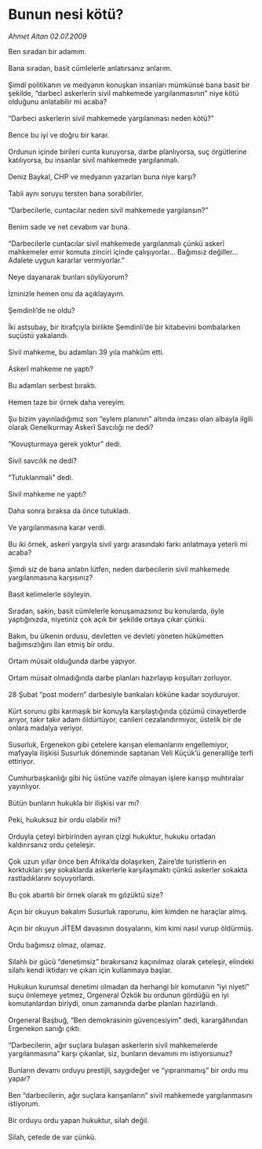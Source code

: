 # Bunun nesi kötü?

*Ahmet Altan 02.07.2009*

<div class="taraf_structure_2col_1zq">
<div class="margen_n">



 <p>Ben sıradan bir adamım. <br/><br/>Bana sıradan, basit cümlelerle anlatırsanız anlarım. <br/><br/>Şimdi politikanın ve medyanın konuşkan insanları mümkünse bana basit bir şekilde, “darbeci askerlerin sivil mahkemede yargılanmasının” niye kötü olduğunu anlatabilir mi acaba? <br/><br/>“Darbeci askerlerin sivil mahkemede yargılanması neden kötü?” <br/><br/>Bence bu iyi ve doğru bir karar. <br/><br/>Ordunun içinde birileri cunta kuruyorsa, darbe planlıyorsa, suç örgütlerine katılıyorsa, bu insanlar sivil mahkemede yargılanmalı. <br/><br/>Deniz Baykal, CHP ve medyanın yazarları buna niye karşı? <br/><br/>Tabii aynı soruyu tersten bana sorabilirler. <br/><br/>“Darbecilerle, cuntacılar neden sivil mahkemede yargılansın?” <br/><br/>Benim sade ve net cevabım var buna. <br/><br/>“Darbecilerle cuntacılar sivil mahkemede yargılanmalı çünkü askerî mahkemeler emir komuta zinciri içinde çalışıyorlar... Bağımsız değiller... Adalete uygun kararlar vermiyorlar.” <br/><br/>Neye dayanarak bunları söylüyorum? <br/><br/>İzninizle hemen onu da açıklayayım. <br/><br/>Şemdinli’de ne oldu? <br/><br/>İki astsubay, bir itirafçıyla birlikte Şemdinli’de bir kitabevini bombalarken suçüstü yakalandı. <br/><br/>Sivil mahkeme, bu adamları 39 yıla mahkûm etti. <br/><br/>Askerî mahkeme ne yaptı? <br/><br/>Bu adamları serbest bıraktı. <br/><br/>Hemen taze bir örnek daha vereyim. <br/><br/>Şu bizim yayınladığımız son “eylem planının” altında imzası olan albayla ilgili olarak Genelkurmay Askerî Savcılığı ne dedi? <br/><br/>“Kovuşturmaya gerek yoktur” dedi. <br/><br/>Sivil savcılık ne dedi? <br/><br/>“Tutuklanmalı” dedi. <br/><br/>Sivil mahkeme ne yaptı? <br/><br/>Daha sonra bıraksa da önce tutukladı. <br/><br/>Ve yargılanmasına karar verdi. <br/><br/>Bu iki örnek, askerî yargıyla sivil yargı arasındaki farkı anlatmaya yeterli mi acaba? <br/><br/>Şimdi siz de bana anlatın lütfen, neden darbecilerin sivil mahkemede yargılanmasına karşısınız? <br/><br/>Basit kelimelerle söyleyin. <br/><br/>Sıradan, sakin, basit cümlelerle konuşamazsınız bu konularda, öyle yaptığınızda, niyetiniz çok açık bir şekilde ortaya çıkar çünkü. <br/><br/>Bakın, bu ülkenin ordusu, devletten ve devleti yöneten hükümetten bağımsızlığını ilan etmiş bir ordu. <br/><br/>Ortam müsait olduğunda darbe yapıyor. <br/><br/>Ortam müsait olmadığında darbe planları hazırlayıp koşulları zorluyor. <br/><br/>28 Şubat “post modern” darbesiyle bankaları köküne kadar soyduruyor. <br/><br/>Kürt sorunu gibi karmaşık bir konuyla karşılaştığında çözümü cinayetlerde arıyor, takır takır adam öldürtüyor, canileri cezalandırmıyor, üstelik bir de onlara madalya veriyor. <br/><br/>Susurluk, Ergenekon gibi çetelere karışan elemanlarını engellemiyor, mafyayla ilişkisi Susurluk döneminde saptanan Veli Küçük’ü generalliğe terfi ettiriyor. <br/><br/>Cumhurbaşkanlığı gibi hiç üstüne vazife olmayan işlere karışıp muhtıralar yayınlıyor. <br/><br/>Bütün bunların hukukla bir ilişkisi var mı? <br/><br/>Peki, hukuksuz bir ordu olabilir mi? <br/><br/>Orduyla çeteyi birbirinden ayıran çizgi hukuktur, hukuku ortadan kaldırırsanız ordu çeteleşir. <br/><br/>Çok uzun yıllar önce ben Afrika’da dolaşırken, Zaire’de turistlerin en korktukları şey sokaklarda askerlerle karşılaşmaktı çünkü askerler sokakta rastladıklarını soyuyorlardı. <br/><br/>Bu çok abartılı bir örnek olarak mı gözüktü size? <br/><br/>Açın bir okuyun bakalım Susurluk raporunu, kim kimden ne haraçlar almış. <br/><br/>Açın bir okuyun JİTEM davasının dosyalarını, kim kimi nasıl vurup öldürmüş. <br/><br/>Ordu bağımsız olmaz, olamaz. <br/><br/>Silahlı bir gücü “denetimsiz” bırakırsanız kaçınılmaz olarak çeteleşir, elindeki silahı kendi iktidarı ve çıkarı için kullanmaya başlar. <br/><br/>Hukukun kurumsal denetimi olmadan da herhangi bir komutanın “iyi niyeti” suçu önlemeye yetmez, Orgeneral Özkök bu ordunun gördüğü en iyi komutanlardan biriydi, onun zamanında darbe planları hazırlandı. <br/><br/>Orgeneral Başbuğ, “Ben demokrasinin güvencesiyim” dedi, karargâhından Ergenekon sanığı çıktı. <br/><br/>“Darbecilerin, ağır suçlara bulaşan askerlerin sivil mahkemelerde yargılanmasına” karşı çıkanlar, siz, bunların devamını mı istiyorsunuz? <br/><br/>Bunların devamı orduyu prestijli, saygıdeğer ve “yıpranmamış” bir ordu mu yapar? <br/><br/>Ben “darbecilerin, ağır suçlara karışanların” sivil mahkemede yargılanmasını istiyorum. <br/><br/>Bir orduyu ordu yapan hukuktur, silah değil.<br/><br/>Silah, çetede de var çünkü.</p>
<br/>
<br/>
<br/>



<br/>


<div id="taraf_not">
</div>

</div>


</div>
